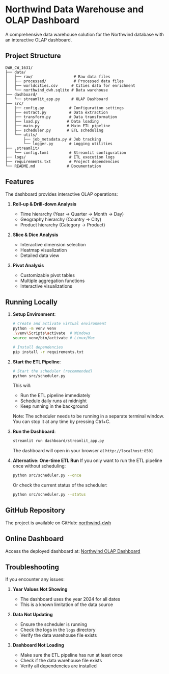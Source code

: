 # Northwind Data Warehouse and OLAP Dashboard

A comprehensive data warehouse solution for the Northwind database with an interactive OLAP dashboard.

## Project Structure

```
DWH_CW_1631/
├── data/
│   ├── raw/                  # Raw data files
│   ├── processed/            # Processed data files
│   ├── worldcities.csv      # Cities data for enrichment
│   └── northwind_dwh.sqlite # Data warehouse
├── dashboard/
│   └── streamlit_app.py     # OLAP Dashboard
├── src/
│   ├── config.py           # Configuration settings
│   ├── extract.py          # Data extraction
│   ├── transform.py        # Data transformation
│   ├── load.py            # Data loading
│   ├── main.py            # Main ETL pipeline
│   ├── scheduler.py       # ETL scheduling
│   └── utils/
│       ├── job_metadata.py # Job tracking
│       └── logger.py       # Logging utilities
├── .streamlit/
│   └── config.toml         # Streamlit configuration
├── logs/                   # ETL execution logs
├── requirements.txt        # Project dependencies
└── README.md              # Documentation
```

## Features

The dashboard provides interactive OLAP operations:

1. **Roll-up & Drill-down Analysis**
   - Time hierarchy (Year → Quarter → Month → Day)
   - Geography hierarchy (Country → City)
   - Product hierarchy (Category → Product)

2. **Slice & Dice Analysis**
   - Interactive dimension selection
   - Heatmap visualization
   - Detailed data view

3. **Pivot Analysis**
   - Customizable pivot tables
   - Multiple aggregation functions
   - Interactive visualizations

## Running Locally

1. **Setup Environment**:
   ```bash
   # Create and activate virtual environment
   python -m venv venv
   .\venv\Scripts\activate  # Windows
   source venv/bin/activate # Linux/Mac
   
   # Install dependencies
   pip install -r requirements.txt
   ```

2. **Start the ETL Pipeline**:
   ```bash
   # Start the scheduler (recommended)
   python src/scheduler.py
   ```
   This will:
   - Run the ETL pipeline immediately
   - Schedule daily runs at midnight
   - Keep running in the background
   
   Note: The scheduler needs to be running in a separate terminal window. You can stop it at any time by pressing Ctrl+C.

3. **Run the Dashboard**:
   ```bash
   streamlit run dashboard/streamlit_app.py
   ```
   The dashboard will open in your browser at `http://localhost:8501`

4. **Alternative: One-time ETL Run**
   If you only want to run the ETL pipeline once without scheduling:
   ```bash
   python src/scheduler.py --once
   ```
   Or check the current status of the scheduler:
   ```bash
   python src/scheduler.py --status
   ```

## GitHub Repository

The project is available on GitHub: [northwind-dwh](https://github.com/Sav10La/northwind-dwh)

## Online Dashboard

Access the deployed dashboard at: [Northwind OLAP Dashboard](https://northwind-dwh-kca6z7nfgnsu4ldbvadhj9.streamlit.app/)

## Troubleshooting

If you encounter any issues:

1. **Year Values Not Showing**
   - The dashboard uses the year 2024 for all dates
   - This is a known limitation of the data source

2. **Data Not Updating**
   - Ensure the scheduler is running
   - Check the logs in the `logs` directory
   - Verify the data warehouse file exists

3. **Dashboard Not Loading**
   - Make sure the ETL pipeline has run at least once
   - Check if the data warehouse file exists
   - Verify all dependencies are installed 